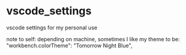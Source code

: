 # vscode_settings
vscode settings for my personal use


note to self: depending on machine, sometimes I like my theme to be: "workbench.colorTheme": "Tomorrow Night Blue",
